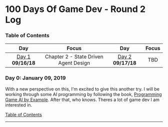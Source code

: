 # 100 Days Of Game Dev - Round 2 Log

<a name="toc"></a>
### Table of Contents 
|Day                               |Focus                                      |Day                                 |Focus                                       |
|:--------------------------------:|:-----------------------------------------:|:----------------------------------:|:------------------------------------------:|
|[Day 1](#day-1)    **09/16/18**   | Chapter 2 - State Driven Agent Design     |[Day 2](#day-2)    **09/17/18**     | 					TBD  				     |

### Day 0: January 09, 2019 

With a new perspective on this, I'm excited to give this another try. I will be working through some AI programming by following the book, [Programming Game AI by Example](https://www.amazon.com/Programming-Example-Wordware-Developers-Library/dp/1556220782). After that, who knows. Theres a lot of game dev I am interested in.

[Table of Contents](#toc)

----------

<!-- 
<a name="toc"></a>
### Table of Contents 
|Day                               |Focus                                      |Day                                 |Focus                                       |
|:--------------------------------:|:-----------------------------------------:|:----------------------------------:|:------------------------------------------:|
|[Day 1](#day-1)    **09/16/18**   | 100 Days Log Generator                    |[Day 2](#day-2)    **09/17/18**     | 100 Days Log Generator - Dynamic Additions |
|[Day 1](#day-1)    **09/18/18**   | 100 Days Log Generator - Dynamic Removals |[Day 2](#day-2)    **09/19/18**     | TBD                                        |

### Day 0: August 18, 2018 

With a new perspective on this, I'm excited to give this another try. I will be working through some AI programming by following the book, [Programming Game AI by Example](https://www.amazon.com/Programming-Example-Wordware-Developers-Library/dp/1556220782). After that, who knows. Theres a lot of game dev I am interested in.

[Table of Contents](#toc)

----------
<a name="day-1"></a>
### Day 1: Log Generator
#### September 16, 2018 

**Today's Focus**: Create a form that would populate the logs for each day. 

**Details**:
	- Created a good looking form

**Thoughts** My initial go at the 100 days of game development, one of the most tiresome parts were the copying and pasting to enter a new log. Not that it takes more than 5 minutes but if i can make it easier and faster to put in the entries for this, why not! I got the form more or less put together, all thats left is to make it actually generate the markdown. 

**Examples**: 

#### Front End Form
![Front End Form](https://raw.githubusercontent.com/kpable/100-days-of-game-dev/master/images/r2/day1/log-form.png)

**Link(s) to work**: 
[Github](https://raw.githubusercontent.com/Kpable/kpable.github.io/4b596e0ae8df5ad8ce3b844e47bdf751c75ad701/100daysform.md)
[Form](https://kpable.github.io/100daysform)

[Table of Contents](#toc)
----------
<a name="day-2"></a>
### Day 2: Log Generator - Dynamic Additions
#### September 17, 2018 

**Today's Focus**: Make the elements and links of the form dynamically add 

**Details**:
	- Added some jQuery to add a new element group to the list

**Thoughts** It's been a long while since I wrote any jQuery but figured it would be a quick way to add some on click events and find and clone DOM elements. I didn't get very far since I spent a lot of the short time i spent today just figuring out jQuery syntax and making the javascript work within the context of the Jekyll site. Don't know why but I had to put the script resource along with the others as opposed to the file I was working in. Anyways, lots of cobwebs on my web dev scripting. 

**Examples**: 

#### New Added Entries
![New Added Entries](https://raw.githubusercontent.com/kpable/100-days-of-game-dev/master/images/r2/day2/new-additions.png)

**Link(s) to work**: 
[Github](https://github.com/Kpable/kpable.github.io/commit/2aa811ddfac3072111cc20c5649ecaf6d1657586)
[Form](https://kpable.github.io/100daysform)

[Table of Contents](#toc)
----------
<a name="day-3"></a>
### Day 3: Log Generator - Dynamic Removals
#### September 18, 2018 

**Today's Focus**: Make the elements and links of the form dynamically remove

**Details**:
	- Added some jQuery to remove an new element group from the list

**Thoughts** Another quick progress report. I ran into an issue with identifying the elements as I initially am selecting the elements by id but that should be unique. It adds some complexity in removing the elements but i'm thinking it doesnt have to be perfect for now, just has to do the job of generating the log. In the end, i'm hoping it's just a series of string replacements. I started work on testing out the generation but ran out of time. 

**Examples**: 

#### Basic jQuery
~~~~
$("#new-example-button").click(function(){
    numElements += 1;
    var clone = $("#example-group").clone(true);
    clone.attr("id", "example-group" + numElements);
    $(this).parent().before(clone);
});

$(".fa-minus").click(function(){
	$(this).parents("#example-group").remove(); 
	$(this).parents("#link-group").remove();
});

$("#new-link-button").click(function(){
    numLinkElements += 1;
    var clone = $("#link-group").clone(true);
    clone.attr("id", "link-group" + numLinkElements);
    $(this).parent().before(clone);
});

$("#generate").click(function(){
	alert("generate");
	var dayNumber = $("#day-number").text();
	var title = $("#title").text();
	var date = $("#date").text();
	var thoughts = $("#thoughts").text();
});
~~~~


**Link(s) to work**: 
[Github](https://github.com/Kpable/kpable.github.io/commit/1688333dab19bf8de327575cbfeb2d6cc81fa677)
[Form](https://kpable.github.io/100daysform)

[Table of Contents](#toc)
----------

-->